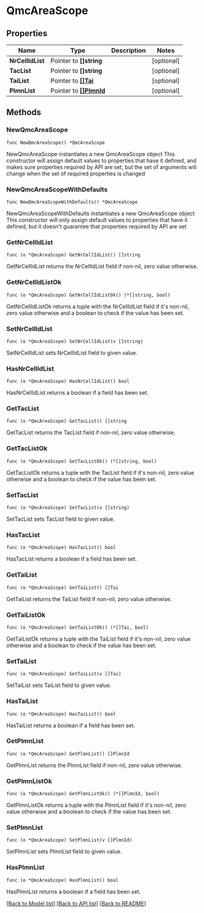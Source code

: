 # QmcAreaScope

## Properties

Name | Type | Description | Notes
------------ | ------------- | ------------- | -------------
**NrCellIdList** | Pointer to **[]string** |  | [optional] 
**TacList** | Pointer to **[]string** |  | [optional] 
**TaiList** | Pointer to [**[]Tai**](Tai.md) |  | [optional] 
**PlmnList** | Pointer to [**[]PlmnId**](PlmnId.md) |  | [optional] 

## Methods

### NewQmcAreaScope

`func NewQmcAreaScope() *QmcAreaScope`

NewQmcAreaScope instantiates a new QmcAreaScope object
This constructor will assign default values to properties that have it defined,
and makes sure properties required by API are set, but the set of arguments
will change when the set of required properties is changed

### NewQmcAreaScopeWithDefaults

`func NewQmcAreaScopeWithDefaults() *QmcAreaScope`

NewQmcAreaScopeWithDefaults instantiates a new QmcAreaScope object
This constructor will only assign default values to properties that have it defined,
but it doesn't guarantee that properties required by API are set

### GetNrCellIdList

`func (o *QmcAreaScope) GetNrCellIdList() []string`

GetNrCellIdList returns the NrCellIdList field if non-nil, zero value otherwise.

### GetNrCellIdListOk

`func (o *QmcAreaScope) GetNrCellIdListOk() (*[]string, bool)`

GetNrCellIdListOk returns a tuple with the NrCellIdList field if it's non-nil, zero value otherwise
and a boolean to check if the value has been set.

### SetNrCellIdList

`func (o *QmcAreaScope) SetNrCellIdList(v []string)`

SetNrCellIdList sets NrCellIdList field to given value.

### HasNrCellIdList

`func (o *QmcAreaScope) HasNrCellIdList() bool`

HasNrCellIdList returns a boolean if a field has been set.

### GetTacList

`func (o *QmcAreaScope) GetTacList() []string`

GetTacList returns the TacList field if non-nil, zero value otherwise.

### GetTacListOk

`func (o *QmcAreaScope) GetTacListOk() (*[]string, bool)`

GetTacListOk returns a tuple with the TacList field if it's non-nil, zero value otherwise
and a boolean to check if the value has been set.

### SetTacList

`func (o *QmcAreaScope) SetTacList(v []string)`

SetTacList sets TacList field to given value.

### HasTacList

`func (o *QmcAreaScope) HasTacList() bool`

HasTacList returns a boolean if a field has been set.

### GetTaiList

`func (o *QmcAreaScope) GetTaiList() []Tai`

GetTaiList returns the TaiList field if non-nil, zero value otherwise.

### GetTaiListOk

`func (o *QmcAreaScope) GetTaiListOk() (*[]Tai, bool)`

GetTaiListOk returns a tuple with the TaiList field if it's non-nil, zero value otherwise
and a boolean to check if the value has been set.

### SetTaiList

`func (o *QmcAreaScope) SetTaiList(v []Tai)`

SetTaiList sets TaiList field to given value.

### HasTaiList

`func (o *QmcAreaScope) HasTaiList() bool`

HasTaiList returns a boolean if a field has been set.

### GetPlmnList

`func (o *QmcAreaScope) GetPlmnList() []PlmnId`

GetPlmnList returns the PlmnList field if non-nil, zero value otherwise.

### GetPlmnListOk

`func (o *QmcAreaScope) GetPlmnListOk() (*[]PlmnId, bool)`

GetPlmnListOk returns a tuple with the PlmnList field if it's non-nil, zero value otherwise
and a boolean to check if the value has been set.

### SetPlmnList

`func (o *QmcAreaScope) SetPlmnList(v []PlmnId)`

SetPlmnList sets PlmnList field to given value.

### HasPlmnList

`func (o *QmcAreaScope) HasPlmnList() bool`

HasPlmnList returns a boolean if a field has been set.


[[Back to Model list]](../README.md#documentation-for-models) [[Back to API list]](../README.md#documentation-for-api-endpoints) [[Back to README]](../README.md)


